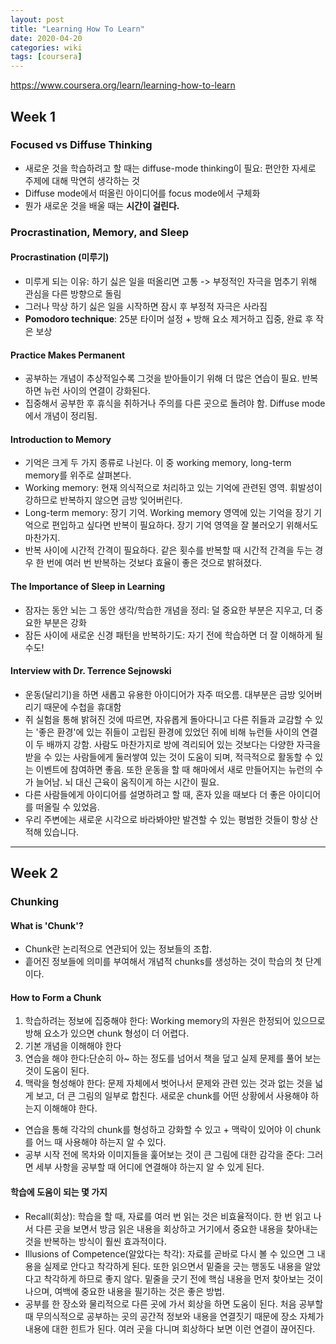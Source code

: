 ```yaml
---
layout: post
title: "Learning How To Learn"
date: 2020-04-20
categories: wiki
tags: [coursera]
---
```


<https://www.coursera.org/learn/learning-how-to-learn>

## Week 1

### Focused vs Diffuse Thinking

  - 새로운 것을 학습하려고 할 때는 diffuse-mode thinking이 필요: 편안한 자세로 주제에 대해 막연히 생각하는 것
  - Diffuse mode에서 떠올린 아이디어를 focus mode에서 구체화
  - 뭔가 새로운 것을 배울 때는 **시간이 걸린다.**

### Procrastination, Memory, and Sleep

#### Procrastination (미루기)
  
  - 미루게 되는 이유: 하기 싫은 일을 떠올리면 고통 -> 부정적인 자극을 멈추기 위해 관심을 다른 방향으로 돌림
  - 그러나 막상 하기 싫은 일을 시작하면 잠시 후 부정적 자극은 사라짐
  - **Pomodoro technique**: 25분 타이머 설정 + 방해 요소 제거하고 집중, 완료 후 작은 보상

#### Practice Makes Permanent

  - 공부하는 개념이 추상적일수록 그것을 받아들이기 위해 더 많은 연습이 필요. 반복하면 뉴런 사이의 연결이 강화된다.
  - 집중해서 공부한 후 휴식을 취하거나 주의를 다른 곳으로 돌려야 함. Diffuse mode에서 개념이 정리됨.

#### Introduction to Memory

  - 기억은 크게 두 가지 종류로 나뉜다. 이 중 working memory, long-term memory를 위주로 살펴본다.
  - Working memory: 현재 의식적으로 처리하고 있는 기억에 관련된 영역. 휘발성이 강하므로 반복하지 않으면 금방 잊어버린다.
  - Long-term memory: 장기 기억. Working memory 영역에 있는 기억을 장기 기억으로 편입하고 싶다면 반복이 필요하다. 장기 기억 영역을 잘 불러오기 위해서도 마찬가지.
  - 반복 사이에 시간적 간격이 필요하다. 같은 횟수를 반복할 때 시간적 간격을 두는 경우 한 번에 여러 번 반복하는 것보다 효율이 좋은 것으로 밝혀졌다.

#### The Importance of Sleep in Learning

  - 잠자는 동안 뇌는 그 동안 생각/학습한 개념을 정리: 덜 중요한 부분은 지우고, 더 중요한 부분은 강화
  - 잠든 사이에 새로운 신경 패턴을 반복하기도: 자기 전에 학습하면 더 잘 이해하게 될 수도!

#### Interview with Dr. Terrence Sejnowski

  - 운동(달리기)을 하면 새롭고 유용한 아이디어가 자주 떠오름. 대부분은 금방 잊어버리기 때문에 수첩을 휴대함
  - 쥐 실험을 통해 밝혀진 것에 따르면, 자유롭게 돌아다니고 다른 쥐들과 교감할 수 있는 '좋은 환경'에 있는 쥐들이 고립된 환경에 있었던 쥐에 비해 뉴런들 사이의 연결이 두 배까지 강함. 사람도 마찬가지로 방에 격리되어 있는 것보다는 다양한 자극을 받을 수 있는 사람들에게 둘러쌓여 있는 것이 도움이 되며, 적극적으로 활동할 수 있는 이벤트에 참여하면 좋음. 또한 운동을 할 때 해마에서 새로 만들어지는 뉴런의 수가 늘어남. 뇌 대신 근육이 움직이게 하는 시간이 필요.
  - 다른 사람들에게 아이디어를 설명하려고 할 때, 혼자 있을 때보다 더 좋은 아이디어를 떠올릴 수 있었음.
  - 우리 주변에는 새로운 시각으로 바라봐야만 발견할 수 있는 평범한 것들이 항상 산적해 있습니다.

---

## Week 2

### Chunking

#### What is 'Chunk'?

  - Chunk란 논리적으로 연관되어 있는 정보들의 조합.
  - 흩어진 정보들에 의미를 부여해서 개념적 chunks를 생성하는 것이 학습의 첫 단계이다.

#### How to Form a Chunk

  1. 학습하려는 정보에 집중해야 한다: Working memory의 자원은 한정되어 있으므로 방해 요소가 있으면 chunk 형성이 더 어렵다.
  2. 기본 개념을 이해해야 한다
  3. 연습을 해야 한다:단순히 아~ 하는 정도를 넘어서 책을 덮고 실제 문제를 풀어 보는 것이 도움이 된다.
  4. 맥락을 형성해야 한다: 문제 자체에서 벗어나서 문제와 관련 있는 것과 없는 것을 넓게 보고, 더 큰 그림의 일부로 합친다. 새로운 chunk를 어떤 상황에서 사용해야 하는지 이해해야 한다.
  - 연습을 통해 각각의 chunk를 형성하고 강화할 수 있고 + 맥락이 있어야 이 chunk를 어느 때 사용해야 하는지 알 수 있다.
  - 공부 시작 전에 목차와 이미지들을 훑어보는 것이 큰 그림에 대한 감각을 준다: 그러면 세부 사항을 공부할 때 어디에 연결해야 하는지 알 수 있게 된다.

#### 학습에 도움이 되는 몇 가지

  - Recall(회상): 학습을 할 때, 자료를 여러 번 읽는 것은 비효율적이다. 한 번 읽고 나서 다른 곳을 보면서 방금 읽은 내용을 회상하고 거기에서 중요한 내용을 찾아내는 것을 반복하는 방식이 훨씬 효과적이다.
  - Illusions of Competence(알았다는 착각): 자료를 곧바로 다시 볼 수 있으면 그 내용을 실제로 안다고 착각하게 된다. 또한 읽으면서 밑줄을 긋는 행동도 내용을 알았다고 착각하게 하므로 좋지 않다. 밑줄을 긋기 전에 핵심 내용을 먼저 찾아보는 것이 나으며, 여백에 중요한 내용을 필기하는 것은 좋은 방법.
  - 공부를 한 장소와 물리적으로 다른 곳에 가서 회상을 하면 도움이 된다. 처음 공부할 때 무의식적으로 공부하는 곳의 공간적 정보와 내용을 연결짓기 때문에 장소 자체가 내용에 대한 힌트가 된다. 여러 곳을 다니며 회상하다 보면 이런 연결이 끊어진다.
